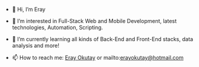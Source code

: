 - 👋 Hi, I’m Eray
- 👀 I’m interested in Full-Stack Web and Mobile Development, latest technologies, Automation, Scripting.
- 🌱 I’m currently learning all kinds of Back-End and Front-End stacks, data analysis and more!

- 📫 How to reach me: [Eray Okutay](erayokutay.com) or mailto:erayokutay@hotmail.com

<!---
Mach3psilon/Mach3psilon is a ✨ special ✨ repository because its `README.md` (this file) appears on your GitHub profile.
You can click the Preview link to take a look at your changes.
--->
